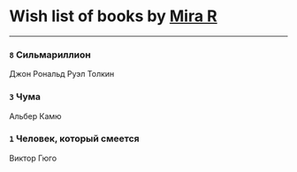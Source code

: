 # Wish list of books by [Mira R](https://plus.google.com/103293621948650602575)
---

### `8` Сильмариллион
Джон Рональд Руэл Толкин

### `3` Чума
Альбер Камю

### `1` Человек, который смеется
Виктор Гюго

